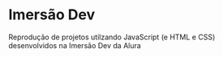 # Imersão Dev
Reprodução de projetos utilzando JavaScript (e HTML e CSS) desenvolvidos na Imersão Dev da Alura

